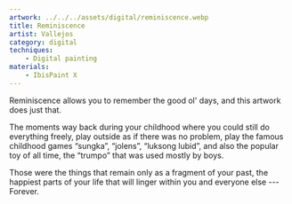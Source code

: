 ```yaml
---
artwork: ../../../assets/digital/reminiscence.webp
title: Reminiscence
artist: Vallejos
category: digital
techniques:
    - Digital painting
materials:
    - IbisPaint X
---
```


Reminiscence allows you to remember the good ol' days, and this artwork does just that.

The moments way back during your childhood where you could still do everything freely, play outside as if there was no problem, play the famous childhood games “sungka”, “jolens”, “luksong lubid”, and also the popular toy of all time, the “trumpo” that was used mostly by boys.

Those were the things that remain only as a fragment of your past, the happiest parts of your life that will linger within you and everyone else --- Forever.
